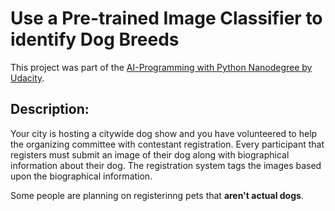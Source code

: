 # Use a Pre-trained Image Classifier to identify Dog Breeds
This project was part of the <a href="https://www.udacity.com/course/ai-programming-python-nanodegree--nd089">AI-Programming with Python Nanodegree by Udacity</a>.

## Description:
Your city is hosting a citywide dog show and you have volunteered to help the organizing committee with contestant registration. Every participant that registers must submit an image of their dog along with biographical information about their dog. The registration system tags the images based upon the biographical information.

Some people are planning on registerinng pets that <b>aren't actual dogs</b>.
